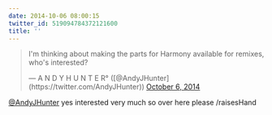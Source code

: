 ```yaml
---
date: 2014-10-06 08:00:15
twitter_id: 519094784372121600
title: ''
---
```


<blockquote class="twitter-tweet"><p lang="en" dir="ltr">I&#39;m thinking about making the parts for Harmony available for remixes, who&#39;s interested?</p>&mdash; A N D Y H U N T E R° ([@AndyJHunter](https://twitter.com/AndyJHunter)) <a href="https://twitter.com/AndyJHunter/status/519077619149836288?ref_src=twsrc%5Etfw">October 6, 2014</a></blockquote>
<script async src="https://platform.twitter.com/widgets.js" charset="utf-8"></script>

[@AndyJHunter](https://twitter.com/AndyJHunter) yes interested very much so over here please /raisesHand
